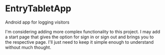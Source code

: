 # EntryTabletApp
Android app for logging visitors

I'm considering adding more complex functionality to this project. I may add a start page that gives the option for sign in or sign out and brings you to the respective page. I'll just need to keep it simple enough to understand without much thought. 
